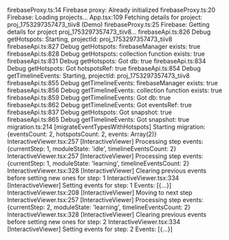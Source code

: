 firebaseProxy.ts:14 Firebase proxy: Already initialized
firebaseProxy.ts:20 Firebase: Loading projects...
App.tsx:109 Fetching details for project: proj_1753297357473_tiiv8 (Demo)
firebaseProxy.ts:25 Firebase: Getting details for project proj_1753297357473_tiiv8...
firebaseApi.ts:826 Debug getHotspots: Starting, projectId: proj_1753297357473_tiiv8
firebaseApi.ts:827 Debug getHotspots: firebaseManager exists: true
firebaseApi.ts:828 Debug getHotspots: collection function exists: true
firebaseApi.ts:831 Debug getHotspots: Got db: true
firebaseApi.ts:834 Debug getHotspots: Got hotspotsRef: true
firebaseApi.ts:854 Debug getTimelineEvents: Starting, projectId: proj_1753297357473_tiiv8
firebaseApi.ts:855 Debug getTimelineEvents: firebaseManager exists: true
firebaseApi.ts:856 Debug getTimelineEvents: collection function exists: true
firebaseApi.ts:859 Debug getTimelineEvents: Got db: true
firebaseApi.ts:862 Debug getTimelineEvents: Got eventsRef: true
firebaseApi.ts:837 Debug getHotspots: Got snapshot: true
firebaseApi.ts:865 Debug getTimelineEvents: Got snapshot: true
migration.ts:214 [migrateEventTypesWithHotspots] Starting migration: {eventsCount: 2, hotspotsCount: 2, events: Array(2)}
InteractiveViewer.tsx:257 [InteractiveViewer] Processing step events: {currentStep: 1, moduleState: 'idle', timelineEventsCount: 2}
InteractiveViewer.tsx:257 [InteractiveViewer] Processing step events: {currentStep: 1, moduleState: 'learning', timelineEventsCount: 2}
InteractiveViewer.tsx:328 [InteractiveViewer] Clearing previous events before setting new ones for step: 1
InteractiveViewer.tsx:334 [InteractiveViewer] Setting events for step: 1 Events: [{…}]
InteractiveViewer.tsx:208 [InteractiveViewer] Moving to next step
InteractiveViewer.tsx:257 [InteractiveViewer] Processing step events: {currentStep: 2, moduleState: 'learning', timelineEventsCount: 2}
InteractiveViewer.tsx:328 [InteractiveViewer] Clearing previous events before setting new ones for step: 2
InteractiveViewer.tsx:334 [InteractiveViewer] Setting events for step: 2 Events: [{…}]
